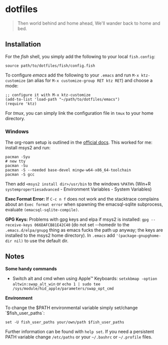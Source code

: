 # dotfiles #

> Then world behind and home ahead,
> We'll wander back to home and bed.


## Installation ##

For the *fish* shell, you simply add the following to your local `fish.config`:

```
source path/to/dotfiles/fish/config.fish
```

To configure *emacs* add the following to your `.emacs` and run `M-x
ktz-customize` (an alias for `M-x customize-group RET ktz RET`) and
choose a mode:

```elisp
;; configure it with M-x ktz-customize
(add-to-list 'load-path "~/path/to/dotfiles/emacs")
(require 'ktz)
```

For *tmux*, you can simply link the configuration file in `tmux` to
your home directory.


### Windows

The org-roam setup is outlined in the [official
docs](https://www.orgroam.com/manual.html#C-Compiler). This worked for
me: install msys2 and run:

``` shell
pacman -Syu
# new tty
pacman -Su
pacman -S --needed base-devel mingw-w64-x86_64-toolchain
pacman -S gcc
```

Then add `<msys2 install dir>/usr/bin` to the windows `%PATH%` (Win+R
`systempropertiesadvanced` - Environment Variables - System Variables)


**Exec Format Error:** If `C-c n f` does not work and the stacktrace complains about an `Exec
format error` when spawning the emacsql-sqlite subprocess, evaluate
`(emacsql-sqlite-compile)`.

**GPG Keys:** Problems with gpg keys and elpa if msys2 is installed: `gpg
--receive-keys 066DAFCB81E42C40` (do not set --homedir to the
`.emacs.d/elpa/gnupg` thing as emacs fucks the path up anyway; the
keys are installed to the msys2 home directory). In `.emacs` add
`'(package-gnupghome-dir nil)` to use the default dir.

## Notes ##

__Some handy commands__

* Switch alt and cmd when using Apple™ Keyboards: `setxkbmap -option altwin:swap_alt_win` or `echo 1 | sudo tee /sys/module/hid_apple/parameters/swap_opt_cmd`

__Environment__

To change the $PATH environmental variable simply set/change
`$fish_user_paths`:

```
set -U fish_user_paths your/own/path $fish_user_paths
```

Further information can be found with `help set`.  If you need a
persistent PATH variable change `/etc/paths` or your `~/.bashrc` or
`~/.profile` files.
